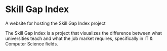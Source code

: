 # Skill Gap Index

A website for hosting the Skill Gap Index project

The Skill Gap Index is a project that visualizes the difference between what universities teach and what the job market requires, specifically in IT & Computer Science fields.
